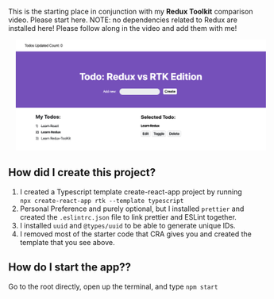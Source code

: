 This is the starting place in conjunction with my **Redux Toolkit** comparison video. Please start here. NOTE: no dependencies related to Redux are installed here! Please follow along in the video and add them with me!

<img src="image.png" alt="app" style="margin-left: 15px;" />

## How did I create this project?

1) I created a Typescript template create-react-app project by running <br />
`npx create-react-app rtk --template typescript`
2) Personal Preference and purely optional, but I installed `prettier` and created the `.eslintrc.json` file to link prettier and ESLint together.
3) I installed `uuid` and `@types/uuid` to be able to generate unique IDs.
4) I removed most of the starter code that CRA gives you and created the template that you see above.

## How do I start the app??

Go to the root directly, open up the terminal, and type `npm start`
